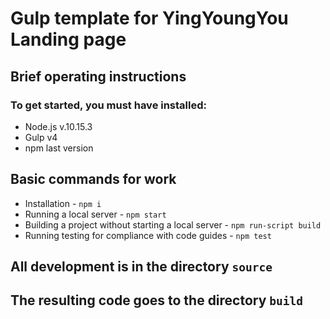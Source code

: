 # Gulp template for YingYoungYou Landing page
## Brief operating instructions
### To get started, you must have installed:
* Node.js v.10.15.3
* Gulp v4
* npm last version
## Basic commands for work
* Installation - `npm i`
* Running a local server - `npm start`
* Building a project without starting a local server - `npm run-script build`
* Running testing for compliance with code guides - `npm test`
## All development is in the directory `source`
## The resulting code goes to the directory `build`
